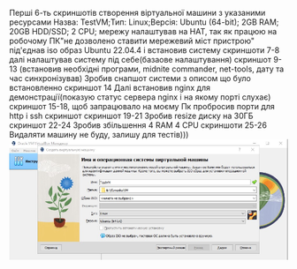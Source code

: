 Перші 6-ть скриншотів створення віртуальної машини з указаними ресурсами
Назва: TestVM;Тип: Linux;Версія: Ubuntu (64-bit); 2GB RAM; 20GB HDD/SSD; 2 CPU; мережу налаштував на НАТ, так як працюю на робочому ПК"не дозволено ставити мережевий міст пристрою"
під'єднав iso образ Ubuntu 22.04.4 і встановив систему скриншоти 7-8
далі налаштував систему під себе(базаове налаштування) скриншот 9-13 (встановив необхідні програми, midnite commander, net-tools, дату та час синхронізував)
Зробив снапшот системи з описом що було встановленно скриншот 14
Далі встановив nginx для демонстрації(показую статус сервера nginx і на якому порті слухає) скриншот 15-18, щоб запрацювало на моєму Пк пробросив порти для http і ssh скриншот скриншот 19-21
Зробив resize диску на 30ГБ скриншот 22-24
Зробив збільшення 4 RAM 4 CPU скриншоти 25-26
Видаляти машину не буду, залишу для тестів)))
![Image alt](https://github.com/Fomka27/DevOps/blob/lecture3/Screenshot_1.jpg)
